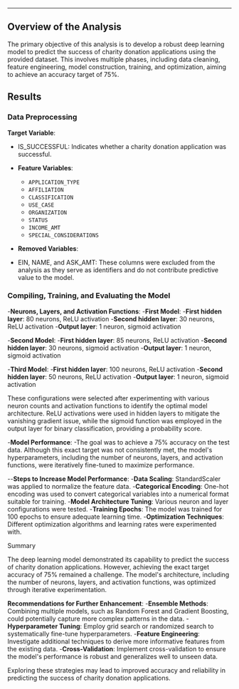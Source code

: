 ---

## Overview of the Analysis

The primary objective of this analysis is to develop a robust deep learning model to predict the success of charity donation applications using the provided dataset. This involves multiple phases, including data cleaning, feature engineering, model construction, training, and optimization, aiming to achieve an accuracy target of 75%.

## Results

### Data Preprocessing

**Target Variable**:
  - IS_SUCCESSFUL: Indicates whether a charity donation application was successful.
  
- **Feature Variables**: 
  - `APPLICATION_TYPE`
  - `AFFILIATION`
  - `CLASSIFICATION`
  - `USE_CASE`
  - `ORGANIZATION`
  - `STATUS`
  - `INCOME_AMT`
  - `SPECIAL_CONSIDERATIONS`

- **Removed Variables**:
-   EIN, NAME, and ASK_AMT: These columns were excluded from the analysis as they serve as identifiers and do not contribute predictive value to the model.

### Compiling, Training, and Evaluating the Model

-**Neurons, Layers, and Activation Functions**:
 -**First Model**:
  -**First hidden layer**: 80 neurons, ReLU activation
  -**Second hidden layer**: 30 neurons, ReLU activation
  -**Output layer**: 1 neuron, sigmoid activation

-**Second Model**:
  -**First hidden layer**: 85 neurons, ReLU activation
  -**Second hidden layer**: 30 neurons, sigmoid activation
  -**Output layer**: 1 neuron, sigmoid activation
  
-**Third Model**:
  -**First hidden layer**: 100 neurons, ReLU activation
  -**Second hidden layer**: 50 neurons, ReLU activation
  -**Output layer**: 1 neuron, sigmoid activation

These configurations were selected after experimenting with various neuron counts and activation functions to identify the optimal model architecture. ReLU activations were used in hidden layers to mitigate the vanishing gradient issue, while the sigmoid function was employed in the output layer for binary classification, providing a probability score.

-**Model Performance**:
  -The goal was to achieve a 75% accuracy on the test data. Although this exact target was not consistently met, the model's hyperparameters, including the number of neurons, layers, and activation functions, were iteratively fine-tuned to maximize performance.

--**Steps to Increase Model Performance**:
  -**Data Scaling**: StandardScaler was applied to normalize the feature data.
  -**Categorical Encoding**: One-hot encoding was used to convert categorical variables into a numerical format suitable for training.
  -**Model Architecture Tuning**: Various neuron and layer configurations were tested.
  -**Training Epochs**: The model was trained for 100 epochs to ensure adequate learning time.
  -**Optimization Techniques**: Different optimization algorithms and learning rates were experimented with.

Summary

The deep learning model demonstrated its capability to predict the success of charity donation applications. However, achieving the exact target accuracy of 75% remained a challenge. The model's architecture, including the number of neurons, layers, and activation functions, was optimized through iterative experimentation.


**Recommendations for Further Enhancement**:
  -**Ensemble Methods**: Combining multiple models, such as Random Forest and Gradient Boosting, could potentially capture more complex patterns in the data.
  -**Hyperparameter Tuning**: Employ grid search or randomized search to systematically fine-tune hyperparameters.
  -**Feature Engineering**: Investigate additional techniques to derive more informative features from the existing data.
  -**Cross-Validation**: Implement cross-validation to ensure the model's performance is robust and generalizes well to unseen data.
  
Exploring these strategies may lead to improved accuracy and reliability in predicting the success of charity donation applications.
